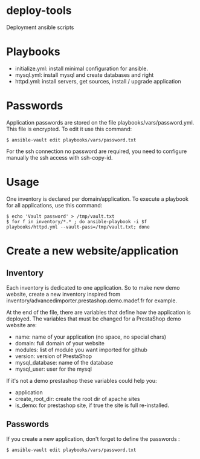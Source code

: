 # deploy-tools
Deployment ansible scripts

# Playbooks
* initialize.yml: install minimal configuration for ansible.
* mysql.yml: install mysql and create databases and right
* httpd.yml: install servers, get sources, install / upgrade application

# Passwords
Application passwords are stored on the file playbooks/vars/password.yml. This file is encrypted. To edit it use this command:
```
$ ansible-vault edit playbooks/vars/password.txt
```

For the ssh connection no password are required, you need to configure manually the ssh access with ssh-copy-id.

# Usage

One inventory is declared per domain/application. To execute a playbook for all applications, use this command:
```
$ echo 'Vault password' > /tmp/vault.txt
$ for f in inventory/*.* ; do ansible-playbook -i $f playbooks/httpd.yml --vault-pass=/tmp/vault.txt; done
```

# Create a new website/application

## Inventory
Each inventory is dedicated to one application. So to make new demo website, create a new inventory inspired from inventory/advancedimporter.prestashop.demo.madef.fr for example.

At the end of the file, there are variables that define how the application is deployed. The variables that must be changed for a PrestaShop demo website are:
* name: name of your application (no space, no special chars)
* domain: full domain of your website
* modules: list of module you want imported for github
* version: version of PrestaShop
* mysql_database: name of the database
* mysql_user: user for the mysql

If it's not a demo prestashop these variables could help you:
* application
* create_root_dir: create the root dir of apache sites
* is_demo: for prestashop site, if true the site is full re-installed.

## Passwords

If you create a new application, don't forget to define the passwords :
```
$ ansible-vault edit playbooks/vars/password.txt
```
